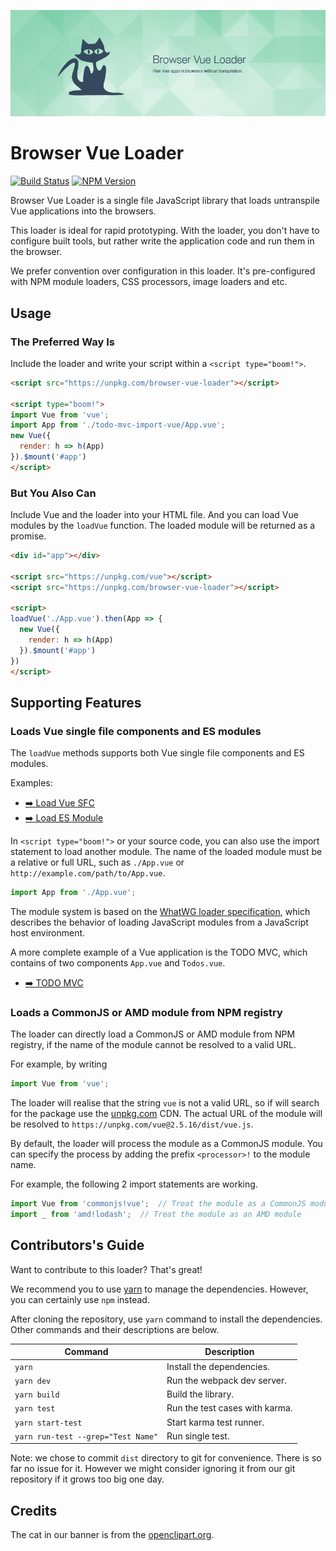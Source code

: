 ![Browser Vue Loader](./banner.png)

Browser Vue Loader
==================

[![Build Status](https://img.shields.io/travis/imdreamrunner/browser-vue-loader/master.svg?style=flat-square)](https://travis-ci.org/imdreamrunner/browser-vue-loader)
[![NPM Version](https://img.shields.io/npm/v/browser-vue-loader.svg?style=flat-square)](https://www.npmjs.com/package/browser-vue-loader)

Browser Vue Loader is a single file JavaScript library
that loads untranspile Vue applications into the browsers.

This loader is ideal for rapid prototyping. With the loader,
you don't have to configure built tools, but rather write
the application code and run them in the browser.

We prefer convention over configuration in this loader.
It's pre-configured with NPM module loaders, CSS processors,
image loaders and etc.

## Usage

### The Preferred Way Is

Include the loader and write your script within a `<script type="boom!">`.

```html
<script src="https://unpkg.com/browser-vue-loader"></script>

<script type="boom!">
import Vue from 'vue';
import App from './todo-mvc-import-vue/App.vue';
new Vue({
  render: h => h(App)
}).$mount('#app')
</script>
```

### But You Also Can

Include Vue and the loader into your HTML file.
And you can load Vue modules by the `loadVue` function. The loaded module
will be returned as a promise.

```html
<div id="app"></div>

<script src="https://unpkg.com/vue"></script>
<script src="https://unpkg.com/browser-vue-loader"></script>

<script>
loadVue('./App.vue').then(App => {
  new Vue({
    render: h => h(App)
  }).$mount('#app')
})
</script>
```

## Supporting Features

### Loads Vue single file components and ES modules

The `loadVue` methods supports both Vue single file components and ES modules.

Examples:

* [➡️ Load Vue SFC](https://imdreamrunner.github.io/browser-vue-loader/examples/single-file-component/)
* [➡️ Load ES Module](https://imdreamrunner.github.io/browser-vue-loader/examples/es-modules/)

In `<script type="boom!">` or your source code, you can also use the import statement
to load another module. The name of the loaded module must be a relative or full
URL, such as `./App.vue` or `http://example.com/path/to/App.vue`.

```javascript
import App from './App.vue';
```

The module system is based on the
[WhatWG loader specification](https://whatwg.github.io/loader/),
which describes the behavior of loading JavaScript modules from a
JavaScript host environment.

A more complete example of a Vue application is the TODO MVC, which
contains of two components `App.vue` and `Todos.vue`.

* [➡️ TODO MVC](https://imdreamrunner.github.io/browser-vue-loader/examples/todo-mvc/)


### Loads a CommonJS or AMD module from NPM registry

The loader can directly load a CommonJS or AMD module from NPM registry,
if the name of the module cannot be resolved to a valid URL.

For example, by writing

```javascript
import Vue from 'vue';
```

The loader will realise that the string `vue` is not a valid URL, so
if will search for the package use the [unpkg.com](https://unpkg.com/)
CDN. The actual URL of the module will be resolved to
`https://unpkg.com/vue@2.5.16/dist/vue.js`.

By default, the loader will process the module as a CommonJS module.
You can specify the process by adding the prefix `<processor>!` to the
module name.

For example, the following 2 import statements are working.

```javascript
import Vue from 'commonjs!vue';  // Treat the module as a CommonJS module
import _ from 'amd!lodash';  // Treat the module as an AMD module
```

## Contributors's Guide

Want to contribute to this loader? That's great!

We recommend you to use [yarn](https://yarnpkg.com/en/docs/getting-started)
to manage the dependencies. However, you can certainly use `npm` instead.

After cloning the repository, use `yarn` command to install the dependencies.
Other commands and their descriptions are below.

| Command | Description |
|---------|-------------|
| `yarn` | Install the dependencies. |
| `yarn dev` | Run the webpack dev server. |
| `yarn build` | Build the library. |
| `yarn test` | Run the test cases with karma. |
| `yarn start-test` | Start karma test runner. |
| `yarn run-test --grep="Test Name"` | Run single test. |

Note: we chose to commit `dist` directory to git for convenience.
There is so far no issue for it. However we might consider ignoring it
from our git repository if it grows too big one day.

## Credits

The cat in our banner is from the
[openclipart.org](https://openclipart.org/detail/85915/cat-6).
